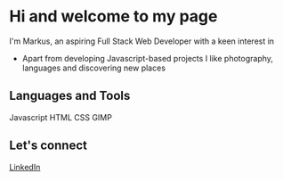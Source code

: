 <!--### Hi there 👋


**WinterIsCoding23/WinterIsCoding23** is a ✨ _special_ ✨ repository because its `README.md` (this file) appears on your GitHub profile.

Here are some ideas to get you started:

- 🔭 I’m currently working on ...
- 🌱 I’m currently learning ...
- 👯 I’m looking to collaborate on ...
- 🤔 I’m looking for help with ...
- 💬 Ask me about ...
- 📫 How to reach me: ...
- 😄 Pronouns: ...
- ⚡ Fun fact: ...
-->

# Hi and welcome to my page
I'm Markus, an aspiring Full Stack Web Developer with a keen interest in  
- Apart from developing Javascript-based projects I like photography, languages and discovering new places

## Languages and Tools
Javascript HTML CSS GIMP 

## Let's connect
[LinkedIn](https://www.linkedin.com/in/markus-winter-78419079/)
